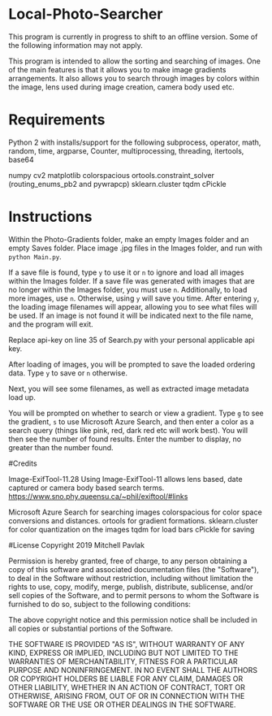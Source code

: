 # Local-Photo-Searcher
This program is currently in progress to shift to an offline version. Some of the following information may not apply.

This program is intended to allow the sorting and searching of images. One of
the main features is that it allows you to make image gradients arrangements.
It also allows you to search through images by colors within the image, lens
used during image creation, camera body used etc.

# Requirements
Python 2 with installs/support for the following
subprocess, operator, math, random, time, argparse, Counter, multiprocessing,
threading, itertools, base64

numpy
cv2
matplotlib
colorspacious
ortools.constraint_solver (routing_enums_pb2 and pywrapcp)
sklearn.cluster
tqdm
cPickle

# Instructions
Within the Photo-Gradients folder, make an empty Images folder and an empty Saves folder.
Place image .jpg files in the Images folder, and run with `python Main.py`.

If a save file is found, type `y` to use it or `n` to ignore and load all
images within the Images folder. If a save file was generated with images that
are no longer within the Images folder, you must use `n`. Additionally, to load
more images, use `n`. Otherwise, using `y` will save you time. After entering `y`,
the loading image filenames will appear, allowing you to see what files will be used.
If an image is not found it will be indicated next to the file name, and the program
will exit.

Replace api-key on line 35 of Search.py with your personal applicable api key.

After loading of images, you will be prompted to save the loaded ordering data.
Type `y` to save or `n` otherwise.

Next, you will see some filenames, as well as extracted image metadata load up.

You will be prompted on whether to search or view a gradient. Type `g` to see
the gradient, `s` to use Microsoft Azure Search, and then enter a color as a
search query (things like pink, red, dark red etc will work best). You will then
see the number of found results. Enter the number to display, no greater than the
number found.

#Credits

Image-ExifTool-11.28
Using Image-ExifTool-11 allows lens based, date captured or camera body based
search terms.
https://www.sno.phy.queensu.ca/~phil/exiftool/#links

Microsoft Azure Search for searching images
colorspacious for color space conversions and distances.
ortools for gradient formations.
sklearn.cluster for color quantization on the images
tqdm for load bars
cPickle for saving

#License
Copyright 2019 Mitchell Pavlak

Permission is hereby granted, free of charge, to any person obtaining a copy of this software and associated documentation files (the "Software"), to deal in the Software without restriction, including without limitation the rights to use, copy, modify, merge, publish, distribute, sublicense, and/or sell copies of the Software, and to permit persons to whom the Software is furnished to do so, subject to the following conditions:

The above copyright notice and this permission notice shall be included in all copies or substantial portions of the Software.

THE SOFTWARE IS PROVIDED "AS IS", WITHOUT WARRANTY OF ANY KIND, EXPRESS OR IMPLIED, INCLUDING BUT NOT LIMITED TO THE WARRANTIES OF MERCHANTABILITY, FITNESS FOR A PARTICULAR PURPOSE AND NONINFRINGEMENT. IN NO EVENT SHALL THE AUTHORS OR COPYRIGHT HOLDERS BE LIABLE FOR ANY CLAIM, DAMAGES OR OTHER LIABILITY, WHETHER IN AN ACTION OF CONTRACT, TORT OR OTHERWISE, ARISING FROM, OUT OF OR IN CONNECTION WITH THE SOFTWARE OR THE USE OR OTHER DEALINGS IN THE SOFTWARE.
